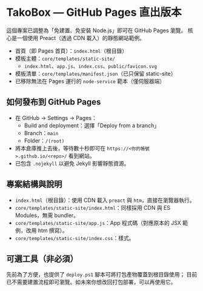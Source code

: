 # TakoBox — GitHub Pages 直出版本

這個專案已調整為「免建置、免安裝 Node.js」即可在 GitHub Pages 瀏覽。
核心是一個使用 Preact（透過 CDN 載入）的靜態網站範例。

- 首頁（即 Pages 首頁）：`index.html`（根目錄）
- 模板主體：`core/templates/static-site/`
  - `index.html`、`app.js`、`index.css`、`public/favicon.svg`
- 模板清單：`core/templates/manifest.json`（已只保留 static-site）
- 已移除無法在 Pages 運行的 `node-service` 範本（僅伺服器端）

## 如何發布到 GitHub Pages
- 在 GitHub → Settings → Pages：
  - Build and deployment：選擇「Deploy from a branch」
  - Branch：`main`
  - Folder：`/(root)`
- 將本倉庫推上去後，等待數十秒即可在 `https://<你的帳號>.github.io/<repo>/` 看到網站。
- 已包含 `.nojekyll` 以避免 Jekyll 影響靜態資源。

## 專案結構與說明
- `index.html`（根目錄）：使用 CDN 載入 `preact` 與 `htm`，直接在瀏覽器執行。
- `core/templates/static-site/index.html`：同樣採用 CDN 與 ES Modules，無需 bundler。
- `core/templates/static-site/app.js`：App 程式碼（對應原本的 JSX 範例，改用 htm 撰寫）。
- `core/templates/static-site/index.css`：樣式。

## 可選工具（非必須）
先前為了方便，也提供了 `deploy.ps1` 腳本可將打包產物覆蓋到根目錄使用；
目前已不需要建置流程即可瀏覽。如未來你想改回打包部署，可以再使用它。
